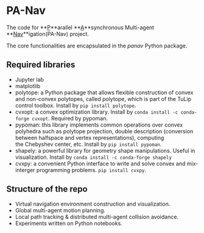 # PA-Nav
The code for **<u>P</u>**arallel **<u>A</u>**synchronous Multi-agent **<u>Nav</u>**igation(PA-Nav) project.

The core functionalities are encapsulated in the *panav* Python package.

## Required libraries
* Jupyter lab
* matplotlib
* polytope: a Python package that allows flexible construction of convex and non-convex polytopes, called polytope, which is part of the TuLip control toolbox. Install by `pip install polytope`.
* cvxopt: a convex optimization library. Install by `conda install -c conda-forge cvxopt`. Required by pypoman.
* pypoman: this library implements common operations over convex polyhedra such as polytope projection, double description (conversion between halfspace and vertex representations), computing the Chebyshev center, etc. Install by `pip install pypoman`.
* shapely: a powerful library for geometry shape manipulations. Useful in visualization. Install by `conda install -c conda-forge shapely`
* cvxpy: a convenient Python interface to write and solve convex and mix-interger programming problems. `pip install cvxpy`.

## Structure of the repo

* Virtual navigation environment construction and visualization.
* Global multi-agent motion planning.
* Local path tracking & distributed multi-agent collision avoidance.
* Experiments written on Python notebooks.
